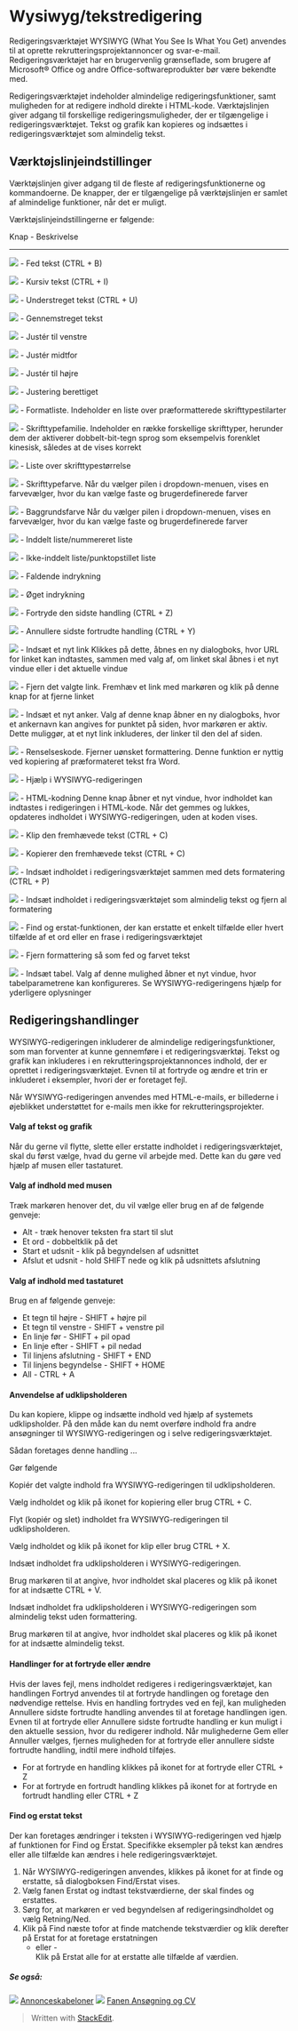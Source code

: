 # Wysiwyg/tekstredigering

Redigeringsværktøjet WYSIWYG (What You See Is What You Get) anvendes til at oprette rekrutteringsprojektannoncer og svar-e-mail. Redigeringsværktøjet har en brugervenlig grænseflade, som brugere af Microsoft® Office og andre Office-softwareprodukter bør være bekendte med.

Redigeringsværktøjet indeholder almindelige redigeringsfunktioner, samt muligheden for at redigere indhold direkte i HTML-kode. Værktøjslinjen giver adgang til forskellige redigeringsmuligheder, der er tilgængelige i redigeringsværktøjet. Tekst og grafik kan kopieres og indsættes i redigeringsværktøjet som almindelig tekst.

## Værktøjslinjeindstillinger

Værktøjslinjen giver adgang til de fleste af redigeringsfunktionerne og kommandoerne. De knapper, der er tilgængelige på værktøjslinjen er samlet af almindelige funktioner, når det er muligt.

Værktøjslinjeindstillingerne er følgende:

Knap - Beskrivelse
***
![](../Resources/Images/bold.jpg) - Fed tekst (CTRL + B)

![](../Resources/Images/italic.jpg) - Kursiv tekst (CTRL + I)

![](../Resources/Images/underlined.jpg) - Understreget tekst (CTRL + U)

![](../Resources/Images/strike.jpg) - Gennemstreget tekst

![](../Resources/Images/align_left.jpg) - Justér til venstre

![](../Resources/Images/align_centre2.jpg) - Justér midtfor

![](../Resources/Images/align_right.jpg) - Justér til højre

![](../Resources/Images/align_centre.jpg) - Justering berettiget

![](../Resources/Images/format.jpg) - Formatliste. Indeholder en liste over præformatterede skrifttypestilarter

![](../Resources/Images/font_family.jpg) - Skrifttypefamilie. Indeholder en række forskellige skrifttyper, herunder dem der aktiverer dobbelt-bit-tegn sprog som eksempelvis forenklet kinesisk, således at de vises korrekt

![](../Resources/Images/font_size.jpg) - Liste over skrifttypestørrelse

![](../Resources/Images/font_color.jpg) - Skrifttypefarve. Når du vælger pilen i dropdown-menuen, vises en farvevælger, hvor du kan vælge faste og brugerdefinerede farver

![](../Resources/Images/background_color.jpg) - Baggrundsfarve Når du vælger pilen i dropdown-menuen, vises en farvevælger, hvor du kan vælge faste og brugerdefinerede farver

![](../Resources/Images/bullet_list.jpg) - Inddelt liste/nummereret liste

![](../Resources/Images/numbered_list.jpg) - Ikke-inddelt liste/punktopstillet liste

![](../Resources/Images/decrease.jpg) - Faldende indrykning

![](../Resources/Images/increase.jpg) - Øget indrykning

![](../Resources/Images/undo.jpg) - Fortryde den sidste handling (CTRL + Z)

![](../Resources/Images/redo.jpg) - Annullere sidste fortrudte handling (CTRL + Y)

![](../Resources/Images/insert_link.jpg) - Indsæt et nyt link Klikkes på dette, åbnes en ny dialogboks, hvor URL for linket kan indtastes, sammen med valg af, om linket skal åbnes i et nyt vindue eller i det aktuelle vindue

![](../Resources/Images/remove_link.jpg) - Fjern det valgte link. Fremhæv et link med markøren og klik på denne knap for at fjerne linket

![](../Resources/Images/anchor.jpg) - Indsæt et nyt anker. Valg af denne knap åbner en ny dialogboks, hvor et ankernavn kan angives for punktet på siden, hvor markøren er aktiv. Dette muliggør, at et nyt link inkluderes, der linker til den del af siden.

![](../Resources/Images/clean_up.jpg) - Renselseskode. Fjerner uønsket formattering. Denne funktion er nyttig ved kopiering af præformateret tekst fra Word.

![](../Resources/Images/help.jpg) - Hjælp i WYSIWYG-redigeringen

![](../Resources/Images/html.jpg) - HTML-kodning Denne knap åbner et nyt vindue, hvor indholdet kan indtastes i redigeringen i HTML-kode. Når det gemmes og lukkes, opdateres indholdet i WYSIWYG-redigeringen, uden at koden vises.

![](../Resources/Images/cut.jpg) - Klip den fremhævede tekst (CTRL + C)

![](../Resources/Images/copy.jpg) - Kopierer den fremhævede tekst (CTRL + C)

![](../Resources/Images/paste1.jpg) - Indsæt indholdet i redigeringsværktøjet sammen med dets formatering (CTRL + P)

![](../Resources/Images/paste2.jpg) - Indsæt indholdet i redigeringsværktøjet som almindelig tekst og fjern al formatering

![](../Resources/Images/replace.jpg) - Find og erstat-funktionen, der kan erstatte et enkelt tilfælde eller hvert tilfælde af et ord eller en frase i redigeringsværktøjet

![](../Resources/Images/remove.jpg) - Fjern formattering så som fed og farvet tekst

![](../Resources/Images/insert_table.jpg) - Indsæt tabel. Valg af denne mulighed åbner et nyt vindue, hvor tabelparametrene kan konfigureres. Se WYSIWYG-redigeringens hjælp for yderligere oplysninger

## Redigeringshandlinger

WYSIWYG-redigeringen inkluderer de almindelige redigeringsfunktioner, som man forventer at kunne gennemføre i et redigeringsværktøj. Tekst og grafik kan inkluderes i en rekrutteringsprojektannonces indhold, der er oprettet i redigeringsværktøjet. Evnen til at fortryde og ændre et trin er inkluderet i eksempler, hvori der er foretaget fejl.

Når WYSIWYG-redigeringen anvendes med HTML-e-mails, er billederne i øjeblikket understøttet for e-mails men ikke for rekrutteringsprojekter.

#### Valg af tekst og grafik

Når du gerne vil flytte, slette eller erstatte indholdet i redigeringsværktøjet, skal du først vælge, hvad du gerne vil arbejde med. Dette kan du gøre ved hjælp af musen eller tastaturet.

#### Valg af indhold med musen

Træk markøren henover det, du vil vælge eller brug en af de følgende genveje:

-   Alt - træk henover teksten fra start til slut
-   Et ord - dobbeltklik på det
-   Start et udsnit - klik på begyndelsen af udsnittet
-   Afslut et udsnit - hold SHIFT nede og klik på udsnittets afslutning

#### Valg af indhold med tastaturet

Brug en af følgende genveje:

-   Et tegn til højre - SHIFT + højre pil
-   Et tegn til venstre - SHIFT + venstre pil
-   En linje før - SHIFT + pil opad
-   En linje efter - SHIFT + pil nedad
-   Til linjens afslutning - SHIFT + END
-   Til linjens begyndelse - SHIFT + HOME
-   All - CTRL + A

#### Anvendelse af udklipsholderen

Du kan kopiere, klippe og indsætte indhold ved hjælp af systemets udklipsholder. På den måde kan du nemt overføre indhold fra andre ansøgninger til WYSIWYG-redigeringen og i selve redigeringsværktøjet.

Sådan foretages denne handling ...

Gør følgende

Kopiér det valgte indhold fra WYSIWYG-redigeringen til udklipsholderen.

Vælg indholdet og klik på ikonet for kopiering eller brug CTRL + C.

Flyt (kopiér og slet) indholdet fra WYSIWYG-redigeringen til udklipsholderen.

Vælg indholdet og klik på ikonet for klip eller brug CTRL + X.

Indsæt indholdet fra udklipsholderen i WYSIWYG-redigeringen.

Brug markøren til at angive, hvor indholdet skal placeres og klik på ikonet for at indsætte CTRL + V.

Indsæt indholdet fra udklipsholderen i WYSIWYG-redigeringen som almindelig tekst uden formattering.

Brug markøren til at angive, hvor indholdet skal placeres og klik på ikonet for at indsætte almindelig tekst.

#### Handlinger for at fortryde eller ændre

Hvis der laves fejl, mens indholdet redigeres i redigeringsværktøjet, kan handlingen Fortryd anvendes til at fortryde handlingen og foretage den nødvendige rettelse. Hvis en handling fortrydes ved en fejl, kan muligheden Annullere sidste fortrudte handling anvendes til at foretage handlingen igen. Evnen til at fortryde eller Annullere sidste fortrudte handling er kun muligt i den aktuelle session, hvor du redigerer indhold. Når mulighederne  Gem  eller  Annuller  vælges, fjernes muligheden for at fortryde eller annullere sidste fortrudte handling, indtil mere indhold tilføjes.

-   For at fortryde en handling klikkes på ikonet for at fortryde eller CTRL + Z
-   For at fortryde en fortrudt handling klikkes på ikonet for at fortryde en fortrudt handling eller CTRL + Z

#### Find og erstat tekst

Der kan foretages ændringer i teksten i WYSIWYG-redigeringen ved hjælp af funktionen for Find og Erstat. Specifikke eksempler på tekst kan ændres eller alle tilfælde kan ændres i hele redigeringsværktøjet.

1.  Når  WYSIWYG-redigeringen anvendes, klikkes på ikonet for at finde og erstatte, så dialogboksen  Find/Erstat  vises.
2.  Vælg fanen  Erstat  og indtast tekstværdierne, der skal findes og erstattes.
3.  Sørg for, at markøren er ved begyndelsen af redigeringsindholdet og vælg  Retning/Ned.
4.  Klik på  Find næste  tofor at finde matchende tekstværdier og klik derefter på  Erstat  for at foretage erstatningen  
    - eller -  
    Klik på  Erstat alle  for at erstatte alle tilfælde af værdien.

##### Se også:

![](../Resources/Images/icon-document-link.png)  [Annonceskabeloner](vacancy_templates.htm)
![](../Resources/Images/icon-document-link.png)  [Fanen Ansøgning og CV](application_and_cv_tab.htm)


> Written with [StackEdit](https://stackedit.io/).
<!--stackedit_data:
eyJoaXN0b3J5IjpbMTEyNTE5OTk2M119
-->
